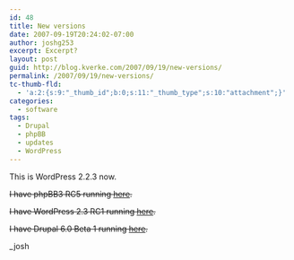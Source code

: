 ```yaml
---
id: 48
title: New versions
date: 2007-09-19T20:24:02-07:00
author: joshg253
excerpt: Excerpt?
layout: post
guid: http://blog.kverke.com/2007/09/19/new-versions/
permalink: /2007/09/19/new-versions/
tc-thumb-fld:
  - 'a:2:{s:9:"_thumb_id";b:0;s:11:"_thumb_type";s:10:"attachment";}'
categories:
  - software
tags:
  - Drupal
  - phpBB
  - updates
  - WordPress
---
```

This is WordPress 2.2.3 now.

<span style="text-decoration: line-through">I have phpBB3 RC5 running <a href="http://forum.kverke.com/">here</a>.</span>

<span style="text-decoration: line-through">I have WordPress 2.3 RC1 running <a href="http://blogs.gundersons.us/josh-beta/">here</a>.</span>

<span style="text-decoration: line-through">I have Drupal 6.0 Beta 1 running <a href="http://kverke.com/drupal6/">here</a>.</span>

_josh